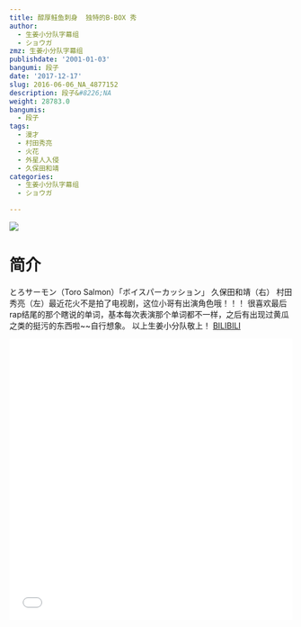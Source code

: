 ```yaml
---
title: 醇厚鲑鱼刺身  独特的B-BOX 秀
author:
  - 生姜小分队字幕组
  - ショウガ
zmz: 生姜小分队字幕组
publishdate: '2001-01-03'
bangumi: 段子
date: '2017-12-17'
slug: 2016-06-06_NA_4877152
description: 段子&#8226;NA
weight: 28783.0
bangumis:
  - 段子
tags:
  - 漫才
  - 村田秀亮
  - 火花
  - 外星人入侵
  - 久保田和靖
categories:
  - 生姜小分队字幕组
  - ショウガ

---
```

![](https://i.imgur.com/AdlDTcr.png)
# 简介  
 とろサーモン（Toro Salmon）「ボイスパーカッション」
久保田和靖（右）   村田秀亮（左）最近花火不是拍了电视剧，这位小哥有出演角色哦！！！
很喜欢最后rap结尾的那个瞎说的单词，基本每次表演那个单词都不一样，之后有出现过黄瓜之类的挺污的东西啦~~自行想象。
以上生姜小分队敬上！ 
  [BILIBILI](https://www.bilibili.com/video/av4877152/)

<div class="vcontainer">  <iframe class="video" src="//www.bilibili.com/blackboard/player.html?aid=4877152" width="100%" height="500" frameborder="0" allowfullscreen="allowfullscreen"></iframe></div>
